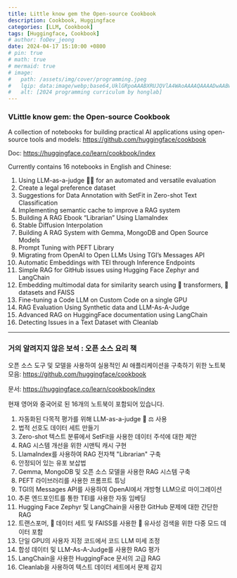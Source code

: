 ```yaml
---
title: Little know gem the Open-source Cookbook
description: Cookbook, Huggingface
categories: [LLM, Cookbook]
tags: [Huggingface, Cookbook]
# author: foDev_jeong
date: 2024-04-17 15:10:00 +0800
# pin: true
# math: true
# mermaid: true
# image:
#   path: /assets/img/cover/programming.jpeg
#   lqip: data:image/webp;base64,UklGRpoAAABXRUJQVlA4WAoAAAAQAAAADwAABwAAQUxQSDIAAAARL0AmbZurmr57yyIiqE8oiG0bejIYEQTgqiDA9vqnsUSI6H+oAERp2HZ65qP/VIAWAFZQOCBCAAAA8AEAnQEqEAAIAAVAfCWkAALp8sF8rgRgAP7o9FDvMCkMde9PK7euH5M1m6VWoDXf2FkP3BqV0ZYbO6NA/VFIAAAA
#   alt: [2024 programming curriculum by honglab]
---
```


### VLittle know gem: the Open-source Cookbook

A collection of notebooks for building practical AI applications using open-source tools and models: <https://github.com/huggingface/cookbook>

Doc: <https://huggingface.co/learn/cookbook/index>

Currently contains 16 notebooks in English and Chinese:

 1. Using LLM-as-a-judge 🧑‍⚖️ for an automated and versatile evaluation
 2. Create a legal preference dataset
 3. Suggestions for Data Annotation with SetFit in Zero-shot Text Classification
 4. Implementing semantic cache to improve a RAG system
 5. Building A RAG Ebook “Librarian” Using LlamaIndex
 6. Stable Diffusion Interpolation
 7. Building A RAG System with Gemma, MongoDB and Open Source Models
 8. Prompt Tuning with PEFT Library
 9. Migrating from OpenAI to Open LLMs Using TGI’s Messages API
 10. Automatic Embeddings with TEI through Inference Endpoints
 11. Simple RAG for GitHub issues using Hugging Face Zephyr and LangChain
 12. Embedding multimodal data for similarity search using 🤗 transformers, 🤗 datasets and FAISS
 13. Fine-tuning a Code LLM on Custom Code on a single GPU
 14. RAG Evaluation Using Synthetic data and LLM-As-A-Judge
 15. Advanced RAG on HuggingFace documentation using LangChain
 16. Detecting Issues in a Text Dataset with Cleanlab

* * *

### 거의 알려지지 않은 보석 : 오픈 소스 요리 책

오픈 소스 도구 및 모델을 사용하여 실용적인 AI 애플리케이션을 구축하기 위한 노트북 모음: <https://github.com/huggingface/cookbook>

문서: <https://huggingface.co/learn/cookbook/index>

현재 영어와 중국어로 된 16개의 노트북이 포함되어 있습니다.

1. 자동화된 다목적 평가를 위해 LLM-as-a-judge 🧑 ⚖️ 사용
2. 법적 선호도 데이터 세트 만들기
3. Zero-shot 텍스트 분류에서 SetFit을 사용한 데이터 주석에 대한 제안
4. RAG 시스템 개선을 위한 시맨틱 캐시 구현
5. LlamaIndex를 사용하여 RAG 전자책 "Librarian" 구축
6. 안정되어 있는 유포 보삽법
7. Gemma, MongoDB 및 오픈 소스 모델을 사용한 RAG 시스템 구축
8. PEFT 라이브러리를 사용한 프롬프트 튜닝
9. TGI의 Messages API를 사용하여 OpenAI에서 개방형 LLM으로 마이그레이션
10. 추론 엔드포인트를 통한 TEI를 사용한 자동 임베딩
11. Hugging Face Zephyr 및 LangChain을 사용한 GitHub 문제에 대한 간단한 RAG
12. 트랜스포머, 🤗 데이터 세트 및 FAISS를 사용한 🤗 유사성 검색을 위한 다중 모드 데이터 포함
13. 단일 GPU의 사용자 지정 코드에서 코드 LLM 미세 조정
14. 합성 데이터 및 LLM-As-A-Judge를 사용한 RAG 평가
15. LangChain을 사용한 HuggingFace 문서의 고급 RAG
16. Cleanlab을 사용하여 텍스트 데이터 세트에서 문제 감지
